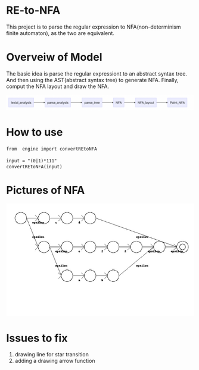# RE-to-NFA
This project is to parse the regular expression to NFA(non-determinism finite automaton), as the two are equivalent. 

# Overveiw of Model
The basic idea is parse the regular expressiont to an abstract syntax tree. And then using the AST(abstract syntax tree) to generate NFA. Finally, comput the NFA layout and draw the NFA. 

![image](https://github.com/wenbinhuang9/RE-to-NFA/blob/master/flow.png)


# How to use
```
from  engine import convertREtoNFA

input = "(0|1)*111"
convertREtoNFA(input)
```

# Pictures of NFA
![image](https://github.com/wenbinhuang9/RE-to-NFA/blob/master/new_nfa_draw.jpg)

# Issues to fix

1. drawing line for star transition
2. adding a drawing arrow function

